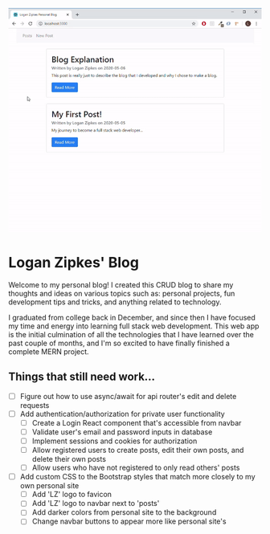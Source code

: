 <a href="https://logan-zipkes-blog.herokuapp.com/" target="_blank"><img src="personal-blog-gif.gif" alt="Gif of Blog"></a>

# Logan Zipkes' Blog

Welcome to my personal blog! I created this CRUD blog to share my thoughts and ideas on various topics such as: personal projects, fun development tips and tricks, and anything related to technology.

I graduated from college back in December, and since then I have focused my time and energy into learning full stack web development. This web app is the initial culmination of all the technologies that I have learned over the past couple of months, and I'm so excited to have finally finished a complete MERN project.

## Things that still need work...

- [ ] Figure out how to use async/await for api router's edit and delete requests
- [ ] Add authentication/authorization for private user functionality
  - [ ] Create a Login React component that's accessible from navbar
  - [ ] Validate user's email and password inputs in database
  - [ ] Implement sessions and cookies for authorization
  - [ ] Allow registered users to create posts, edit their own posts, and delete their own posts
  - [ ] Allow users who have not registered to only read others' posts
- [ ] Add custom CSS to the Bootstrap styles that match more closely to my own personal site
  - [ ] Add 'LZ' logo to favicon
  - [ ] Add 'LZ' logo to navbar next to 'posts'
  - [ ] Add darker colors from personal site to the background
  - [ ] Change navbar buttons to appear more like personal site's